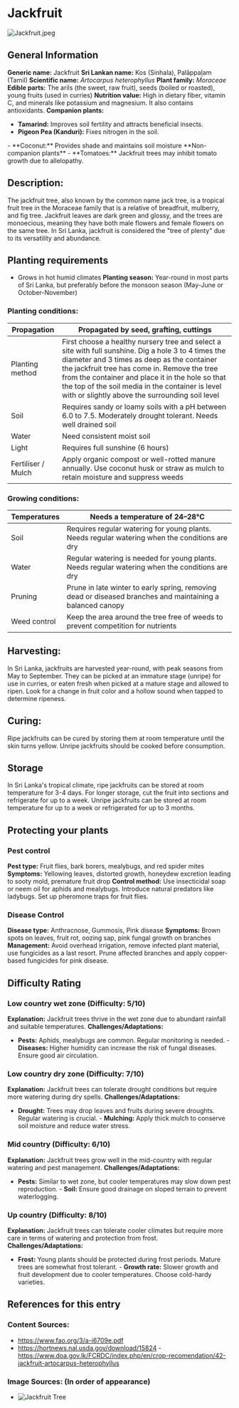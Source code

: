 # Jackfruit
![Jackfruit.jpeg](../../assets/images/Jackfruit.jpeg "Suyash Dwivedi, CC BY-SA 4.0 <https://creativecommons.org/licenses/by-sa/4.0>, via Wikimedia Commons")
    
## General Information
**Generic name:** Jackfruit
**Sri Lankan name:** Kos (Sinhala), Palāppaḻam (Tamil)
**Scientific name:** _Artocarpus heterophyllus_
**Plant family:** _Moraceae_
**Edible parts:** The arils (the sweet, raw fruit), <update>seeds (boiled or roasted), young fruits (used in curries)</update>
**Nutrition value:** <update>High in dietary fiber, vitamin C, and minerals like potassium and magnesium. It also contains antioxidants.</update>
**Companion plants:**
<update>
- **Tamarind:** Improves soil fertility and attracts beneficial insects.
- **Pigeon Pea (Kanduri):** Fixes nitrogen in the soil.
</update>
<update>- **Coconut:** Provides shade and maintains soil moisture</update>
**Non-companion plants**
<update>
- **Tomatoes:** Jackfruit trees may inhibit tomato growth due to allelopathy.
</update>

## Description:
The jackfruit tree, also known by the common name jack tree, is a tropical fruit tree in the Moraceae family that is a relative of breadfruit, mulberry, and fig tree. Jackfruit leaves are dark green and glossy, and the trees are monoecious, meaning they have both male flowers and female flowers on the same tree. <update>In Sri Lanka, jackfruit is considered the "tree of plenty" due to its versatility and abundance.</update>

## Planting requirements
- Grows in hot humid climates
**Planting season:** <update>Year-round in most parts of Sri Lanka, but preferably before the monsoon season (May-June or October-November)</update>

### Planting conditions:
| **Propagation**    | Propagated by seed, grafting, cuttings                                                                                                                                                                                                                                                                                                                        |
|--------------------|---------------------------------------------------------------------------------------------------------------------------------------------------------------------------------------------------------------------------------------------------------------------------------------------------------------------------------------------------------------|
| Planting method    | First choose a healthy nursery tree and select a site with full sunshine. Dig a hole 3 to 4 times the diameter and 3 times as deep as the container the jackfruit tree has come in. Remove the tree from the container and place it in the hole so that the top of the soil media in the container is level with or slightly above the surrounding soil level |
| Soil               | Requires sandy or loamy soils with a pH between 6.0 to 7.5. Moderately drought tolerant. Needs well drained soil                                                                                                                                                                                                                                              |
| Water              | Need consistent moist soil                                                                                                                                                                                                                                                                                                                                    |
| Light              | Requires full sunshine (6 hours)                                                                                                                                                                                                                                                                                                                              |
| Fertiliser / Mulch | <update>Apply organic compost or well-rotted manure annually. Use coconut husk or straw as mulch to retain moisture and suppress weeds</update>                                                                                                                                                                                                               |

### Growing conditions:

| **Temperatures** | Needs a temperature of 24–28°C |
|----|----|
| Soil | Requires regular watering for young plants. Needs regular watering when the conditions are dry |
| Water | Regular watering is needed for young plants. Needs regular watering when the conditions are dry |
| Pruning | Prune in late winter to early spring, removing dead or diseased branches and maintaining a balanced canopy |
| Weed control | Keep the area around the tree free of weeds to prevent competition for nutrients |

## Harvesting:
<update>In Sri Lanka, jackfruits are harvested year-round, with peak seasons from May to September. They can be picked at an immature stage (unripe) for use in curries, or eaten fresh when picked at a mature stage and allowed to ripen. Look for a change in fruit color and a hollow sound when tapped to determine ripeness.</update>

## Curing:
Ripe jackfruits can be cured by storing them at room temperature until the skin turns yellow. Unripe jackfruits should be cooked before consumption.

## Storage
<update>In Sri Lanka's tropical climate, ripe jackfruits can be stored at room temperature for 3-4 days. For longer storage, cut the fruit into sections and refrigerate for up to a week. Unripe jackfruits can be stored at room temperature for up to a week or refrigerated for up to 3 months.</update>

## Protecting your plants
### Pest control
**Pest type:** <update>Fruit flies, bark borers, mealybugs, and red spider mites</update>
**Symptoms:** Yellowing leaves, distorted growth, honeydew excretion leading to sooty mold, <update>premature fruit drop</update>
**Control method:** Use insecticidal soap or neem oil for aphids and mealybugs. Introduce natural predators like ladybugs. <update>Set up pheromone traps for fruit flies.</update>

### Disease Control
**Disease type:** Anthracnose, Gummosis, <update>Pink disease</update>
**Symptoms:** Brown spots on leaves, fruit rot, oozing sap, <update>pink fungal growth on branches</update>
**Management:** Avoid overhead irrigation, remove infected plant material, use fungicides as a last resort. <update>Prune affected branches and apply copper-based fungicides for pink disease.</update>

## Difficulty Rating

### Low country wet zone (Difficulty: 5/10)
**Explanation:** <update>Jackfruit trees thrive in the wet zone due to abundant rainfall and suitable temperatures.</update>
**Challenges/Adaptations:**
- **Pests:** Aphids, mealybugs are common. Regular monitoring is needed.
<update>- **Diseases:** Higher humidity can increase the risk of fungal diseases. Ensure good air circulation.</update>

### Low country dry zone (Difficulty: 7/10)
**Explanation:** Jackfruit trees can tolerate drought conditions but require more watering during dry spells.
**Challenges/Adaptations:**
- **Drought:** Trees may drop leaves and fruits during severe droughts. Regular watering is crucial.
<update>- **Mulching:** Apply thick mulch to conserve soil moisture and reduce water stress.</update>

### Mid country (Difficulty: 6/10)
**Explanation:** Jackfruit trees grow well in the mid-country with regular watering and pest management.
**Challenges/Adaptations:**
- **Pests:** Similar to wet zone, but cooler temperatures may slow down pest reproduction.
<update>- **Soil:** Ensure good drainage on sloped terrain to prevent waterlogging.</update>

### Up country (Difficulty: 8/10)
**Explanation:** Jackfruit trees can tolerate cooler climates but require more care in terms of watering and protection from frost.
**Challenges/Adaptations:**
- **Frost:** Young plants should be protected during frost periods. Mature trees are somewhat frost tolerant.
<update>- **Growth rate:** Slower growth and fruit development due to cooler temperatures. Choose cold-hardy varieties.</update>

## References for this entry
### Content Sources:
- <https://www.fao.org/3/a-i6709e.pdf>
- <https://hortnews.nal.usda.gov/download/15824>
<update>- <https://www.doa.gov.lk/FCRDC/index.php/en/crop-recomendation/42-jackfruit-artocarpus-heterophyllus></update>

### Image Sources: (In order of appearance)
- ![Jackfruit Tree](https://upload.wikimedia.org/wikipedia/commons/thumb/e/e1/Artocarpus_heterophyllus_-_Kandy,_Sri_Lanka.jpg/600px-Artocarpus_heterophyllus_-_Kandy,_Sri_Lanka.jpg)
